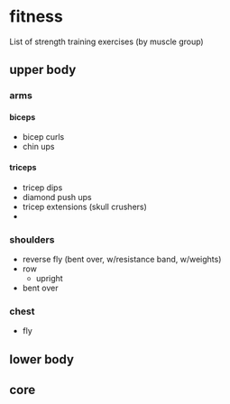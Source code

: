 # fitness
List of strength training exercises (by muscle group) 
## upper body
### arms
#### biceps
- bicep curls 
- chin ups

#### triceps
- tricep dips
- diamond push ups
- tricep extensions (skull crushers)
- 
### shoulders

- reverse fly (bent over, w/resistance band, w/weights) 
- row 
  - upright 
 -  bent over 

### chest
- fly

 

## lower body 

## core
